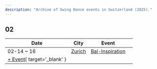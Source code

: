 ```yaml
---
description: "Archive of Swing Dance events in Switzerland (2025)."
---
```


## 02

| Date | City | Event | |
| --- | --- | --- | --- |
| 02-14 ~ 16 | [Zurich](by_city.md#zurich) | [Bal-Inspiration](bal-inspiration-2025.md) |  |
| [+ Event](https://github.com/swingdance/events/issues/new?assignees=&labels=add+event&projects=&template=02-add_entity.yml&title=%5B2025%2Fch%5D%20%3CName%3E&region=ch&province=&city=&org_id=&date_starts=2025-02-&date_ends=2025-02-){ target='_blank' }
